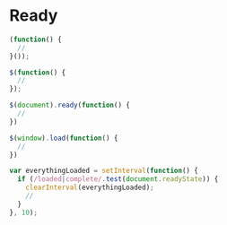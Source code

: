 # Ready

```javascript
(function() {
  //
}());
```

```javascript
$(function() {
  //
});
```

```javascript
$(document).ready(function() {
  //
})
```

```javascript
$(window).load(function() {
  //
})
```

```javascript
var everythingLoaded = setInterval(function() {
  if (/loaded|complete/.test(document.readyState)) {
    clearInterval(everythingLoaded);
    //
  }
}, 10);
```
